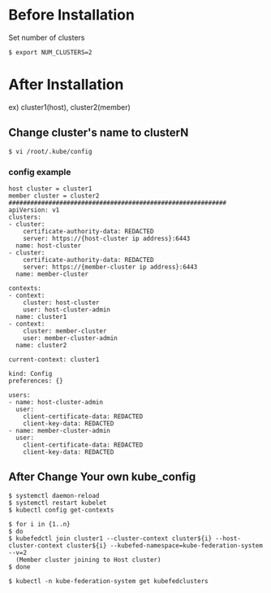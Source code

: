 # Before Installation
Set number of clusters
```
$ export NUM_CLUSTERS=2
```

# After Installation
 ex) cluster1(host), cluster2(member)

## Change cluster's name to clusterN 
```
$ vi /root/.kube/config
```

### config example
```
host cluster = cluster1
member cluster = cluster2
############################################################
apiVersion: v1
clusters:
- cluster:
    certificate-authority-data: REDACTED
    server: https://{host-cluster ip address}:6443
  name: host-cluster
- cluster:
    certificate-authority-data: REDACTED
    server: https://{member-cluster ip address}:6443
  name: member-cluster

contexts:
- context:
    cluster: host-cluster
    user: host-cluster-admin
  name: cluster1
- context:
    cluster: member-cluster
    user: member-cluster-admin
  name: cluster2

current-context: cluster1

kind: Config
preferences: {}

users:
- name: host-cluster-admin
  user:
    client-certificate-data: REDACTED
    client-key-data: REDACTED
- name: member-cluster-admin
  user:
    client-certificate-data: REDACTED
    client-key-data: REDACTED
```

## After Change Your own kube_config
```
$ systemctl daemon-reload
$ systemctl restart kubelet
$ kubectl config get-contexts
```

```
$ for i in {1..n}
$ do
$ kubefedctl join cluster1 --cluster-context cluster${i} --host-cluster-context cluster${i} --kubefed-namespace=kube-federation-system --v=2  
  (Member cluster joining to Host cluster)
$ done

$ kubectl -n kube-federation-system get kubefedclusters
```
